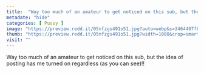 ```yaml
---
title:  "Way too much of an amateur to get noticed on this sub, but the idea of posting has me turned on regardless (as you can see)!!"
metadate: "hide"
categories: [ Pussy ]
image: "https://preview.redd.it/05nfzgs491o51.jpg?auto=webp&s=3464407f826b7930664a27b488b30fd79189662b"
thumb: "https://preview.redd.it/05nfzgs491o51.jpg?width=1080&crop=smart&auto=webp&s=6db0a00ccfb8d93a0f2107c2fffe5d258be7d868"
visit: ""
---
```

Way too much of an amateur to get noticed on this sub, but the idea of posting has me turned on regardless (as you can see)!!
